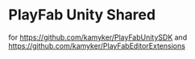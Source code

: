 # PlayFab Unity Shared

for https://github.com/kamyker/PlayFabUnitySDK and https://github.com/kamyker/PlayFabEditorExtensions
